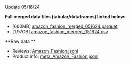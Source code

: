 Update 05/16/24

**Full merged data files (tabular/dataframes) linked below:**
* [660MB] [amazon_fashion_merged_051624.parquet](https://drive.google.com/file/d/1JCT1XeS50KJjZZ5oNYTFvOQWwXnTOVSx/view?usp=sharing)
* [1.97GB] [amazon_fashion_merged_051624.csv](https://drive.google.com/file/d/1f084FEmUVRsTakGDYukCf5PNqe8tukfo/view?usp=share_link)

**Raw data **
* Reviews: [Amazon_Fashion.jsonl]()
* Product info: [meta_Amazon_Fashion.jsonl]()
